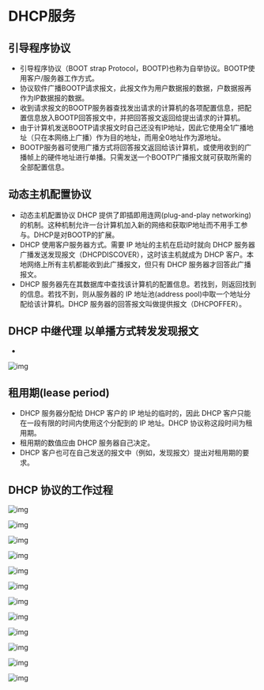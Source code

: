 # DHCP服务

## 引导程序协议

- 引导程序协议（BOOT strap Protocol，BOOTP)也称为自举协议。BOOTP使用客户/服务器工作方式。
- 协议软件广播BOOTP请求报文，此报文作为用户数据报的数据，户数据报再作为IP数据报的数据。
- 收到请求报文的BOOTP服务器查找发出请求的计算机的各项配置信息，把配置信息放入BOOTP回答报文中，并把回答报文返回给提出请求的计算机。
- 由于计算机发送BOOTP请求报文时自己还没有IP地址，因此它使用全1广播地址（只在本网络上广播）作为目的地址，而用全0地址作为源地址。
- BOOTP服务器可使用广播方式将回答报文返回给该计算机，或使用收到的广播帧上的硬件地址进行单播。只需发送一个BOOTP广播报文就可获取所需的全部配置信息。

## 动态主机配置协议

- 动态主机配置协议 DHCP 提供了即插即用连网(plug-and-play networking)的机制。这种机制允许一台计算机加入新的网络和获取IP地址而不用手工参与。DHCP是对BOOTP的扩展。
- DHCP 使用客户服务器方式。需要 IP 地址的主机在启动时就向 DHCP 服务器广播发送发现报文（DHCPDISCOVER），这时该主机就成为 DHCP 客户。本地网络上所有主机都能收到此广播报文，但只有 DHCP 服务器才回答此广播报文。
- DHCP 服务器先在其数据库中查找该计算机的配置信息。若找到，则返回找到的信息。若找不到，则从服务器的 IP 地址池(address pool)中取一个地址分配给该计算机。DHCP 服务器的回答报文叫做提供报文（DHCPOFFER）。

## DHCP 中继代理 以单播方式转发发现报文

- 

  ![img](https://cdn.jsdelivr.net/gh/ZanderZhao/images/img2020/20200115191748.png)

## 租用期(lease period)

- DHCP 服务器分配给 DHCP 客户的 IP 地址的临时的，因此 DHCP 客户只能在一段有限的时间内使用这个分配到的 IP 地址。DHCP 协议称这段时间为租用期。
- 租用期的数值应由 DHCP 服务器自己决定。
- DHCP 客户也可在自己发送的报文中（例如，发现报文）提出对租用期的要求。

## DHCP 协议的工作过程

![img](https://cdn.jsdelivr.net/gh/ZanderZhao/images/img2020/20200115191749.png)

![img](https://cdn.jsdelivr.net/gh/ZanderZhao/images/img2020/20200115191750.png)

![img](https://cdn.jsdelivr.net/gh/ZanderZhao/images/img2020/20200115191751.png)

![img](https://cdn.jsdelivr.net/gh/ZanderZhao/images/img2020/20200115191752.png)

![img](https://cdn.jsdelivr.net/gh/ZanderZhao/images/img2020/20200115191753.png)

![img](https://cdn.jsdelivr.net/gh/ZanderZhao/images/img2020/20200115191754.png)

![img](https://cdn.jsdelivr.net/gh/ZanderZhao/images/img2020/20200115191755.png)

![img](https://cdn.jsdelivr.net/gh/ZanderZhao/images/img2020/20200115191756.png)

![img](https://cdn.jsdelivr.net/gh/ZanderZhao/images/img2020/20200115191757.png)

![img](https://cdn.jsdelivr.net/gh/ZanderZhao/images/img2020/20200115191758.png)

![img](https://cdn.jsdelivr.net/gh/ZanderZhao/images/img2020/20200115191759.png)

![img](https://cdn.jsdelivr.net/gh/ZanderZhao/images/img2020/20200115191800.png)